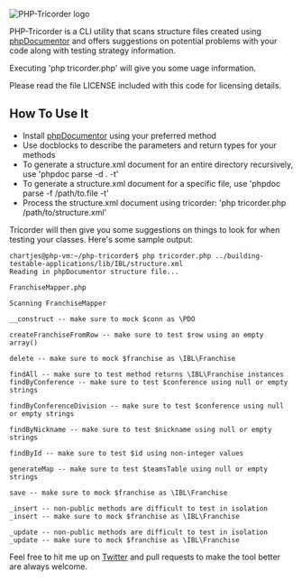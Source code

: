 ![PHP-Tricorder logo](http://grumpy-testing.com/Tricorder_text.png)

PHP-Tricorder is a CLI utility that scans structure files created using [phpDocumentor](http://phpdoc.org)
and offers suggestions on potential problems with your code along with testing
strategy information.

Executing 'php tricorder.php' will give you some uage information.

Please read the file LICENSE included with this code for licensing details.

How To Use It
-------------

* Install [phpDocumentor](http://phpdoc.org) using your preferred method
* Use docblocks to describe the parameters and return types for your methods
* To generate a structure.xml document for an entire directory recursively, use 'phpdoc parse -d . -t'
* To generate a structure.xml document for a specific file, use 'phpdoc parse -f /path/to.file -t'
* Process the structure.xml document using tricorder: 'php tricorder.php /path/to/structure.xml'

Tricorder will then give you some suggestions on things to look for when testing
your classes. Here's some sample output:

	chartjes@php-vm:~/php-tricorder$ php tricorder.php ../building-testable-applications/lib/IBL/structure.xml 
	Reading in phpDocumentor structure file...

	FranchiseMapper.php

	Scanning FranchiseMapper

	__construct -- make sure to mock $conn as \PDO

	createFranchiseFromRow -- make sure to test $row using an empty array()

	delete -- make sure to mock $franchise as \IBL\Franchise

	findAll -- make sure to test method returns \IBL\Franchise instances
	findByConference -- make sure to test $conference using null or empty strings

	findByConferenceDivision -- make sure to test $conference using null or empty strings

	findByNickname -- make sure to test $nickname using null or empty strings

	findById -- make sure to test $id using non-integer values

	generateMap -- make sure to test $teamsTable using null or empty strings

	save -- make sure to mock $franchise as \IBL\Franchise

	_insert -- non-public methods are difficult to test in isolation
	_insert -- make sure to mock $franchise as \IBL\Franchise

	_update -- non-public methods are difficult to test in isolation
	_update -- make sure to mock $franchise as \IBL\Franchise
  

Feel free to hit me up on [Twitter](https://twitter.com/grmpyprogrammer) and pull requests
to make the tool better are always welcome. 
